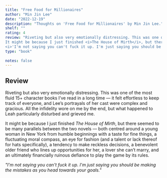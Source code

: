 ```yaml
---
title: "Free Food for Millionaires"
author: "Min Jin Lee"
date: "2022-12-19"
description: "Thoughts on 'Free Food for Millionaires' by Min Jin Lee."
shelf: ""
rating: 4
review: "Riveting but also very emotionally distressing. This was one of the most fluid 15+ character books I’ve read in a long time — it felt effortless to keep track of everyone, and Lee’s portrayals of her cast were complex and gracious. All the infidelity wore on me by the end, but what happened to Leah particularly disturbed and grieved me.<br/><br/>
It might be because I just finished <i>The House of Mirth</i>, but there seemed to be many parallels between the two novels — both centred around a young woman in New York from humble beginnings with a taste for fine things, a fluctuating moral compass, an eye for fashion (and a talent or lack thereof for hats specifically), a tendency to make reckless decisions, a benevolent older friend who lines up opportunities for her, a lover she can’t marry, and an ultimately financially ruinous defiance to play the game by its rules.<br/><br/>
<i>'I'm not saying you can't fuck it up. I'm just saying you should be making the mistakes as you head towards your goals.'</i>"
type: "book"
 
notes: false
---
```


## Review

Riveting but also very emotionally distressing. This was one of the most fluid 15+ character books I’ve read in a long time — it felt effortless to keep track of everyone, and Lee’s portrayals of her cast were complex and gracious. All the infidelity wore on me by the end, but what happened to Leah particularly disturbed and grieved me.

It might be because I just finished _The House of Mirth_, but there seemed to be many parallels between the two novels — both centred around a young woman in New York from humble beginnings with a taste for fine things, a fluctuating moral compass, an eye for fashion (and a talent or lack thereof for hats specifically), a tendency to make reckless decisions, a benevolent older friend who lines up opportunities for her, a lover she can’t marry, and an ultimately financially ruinous defiance to play the game by its rules.

_"I'm not saying you can't fuck it up. I'm just saying you should be making the mistakes as you head towards your goals."_
